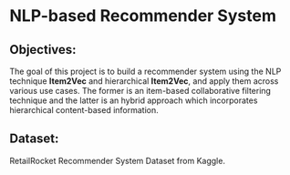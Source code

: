# NLP-based Recommender System

## Objectives:
The goal of this project is to build a recommender system using the NLP technique **Item2Vec** and hierarchical **Item2Vec**, and apply them across various use cases. The former is an item-based collaborative filtering technique and the latter is an hybrid approach which incorporates hierarchical content-based information.

## Dataset: 
RetailRocket Recommender System Dataset from Kaggle.
